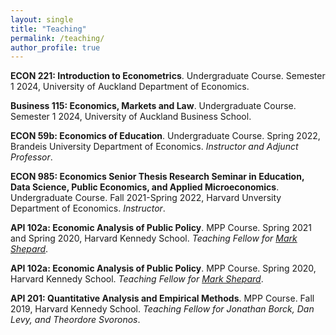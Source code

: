 ```yaml
---
layout: single
title: "Teaching"
permalink: /teaching/
author_profile: true
---
```


**ECON 221: Introduction to Econometrics**. Undergraduate Course. Semester 1 2024, University of Auckland Department of Economics.<br/>

**Business 115: Economics, Markets and Law**. Undergraduate Course. Semester 1 2024, University of Auckland Business School.<br/>

**ECON 59b: Economics of Education**. Undergraduate Course. Spring 2022, Brandeis University Department of Economics. *Instructor and Adjunct Professor*.<br/>

**ECON 985: Economics Senior Thesis Research Seminar in Education, Data Science, Public Economics, and Applied Microeconomics**. Undergraduate Course. Fall 2021-Spring 2022, Harvard Unversity Department of Economics. *Instructor*. <br/>

**API 102a: Economic Analysis of Public Policy**. MPP Course. Spring 2021 and Spring 2020, Harvard Kennedy School. *Teaching Fellow for [Mark Shepard](https://scholar.harvard.edu/mshepard/home)*. <br/>

**API 102a: Economic Analysis of Public Policy**. MPP Course. Spring 2020, Harvard Kennedy School. *Teaching Fellow for [Mark Shepard](https://scholar.harvard.edu/mshepard/home)*. <br/>

**API 201: Quantitative Analysis and Empirical Methods**. MPP Course. Fall 2019, Harvard Kennedy School. *Teaching Fellow for Jonathan Borck, Dan Levy, and Theordore Svoronos*.<br/>
